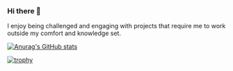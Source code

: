 ### Hi there 👋
 
I enjoy being challenged and engaging with projects that require me to work outside my comfort and knowledge set.

[![Anurag's GitHub stats](https://github-readme-stats.vercel.app/api?username=mesutrk95&margin-w=5)](https://github.com/mesutrk95/github-readme-stats)

[![trophy](https://github-profile-trophy.vercel.app/?username=mesutrk95)](https://github.com/mesutrk95/github-profile-trophy)

<!--
**mesutrk95/mesutrk95** is a ✨ _special_ ✨ repository because its `README.md` (this file) appears on your GitHub profile.

Here are some ideas to get you started:

- 🔭 I’m currently working on ...
- 🌱 I’m currently learning ...
- 👯 I’m looking to collaborate on ...
- 🤔 I’m looking for help with ...
- 💬 Ask me about ...
- 📫 How to reach me: ...
- 😄 Pronouns: ...
- ⚡ Fun fact: ...
-->

